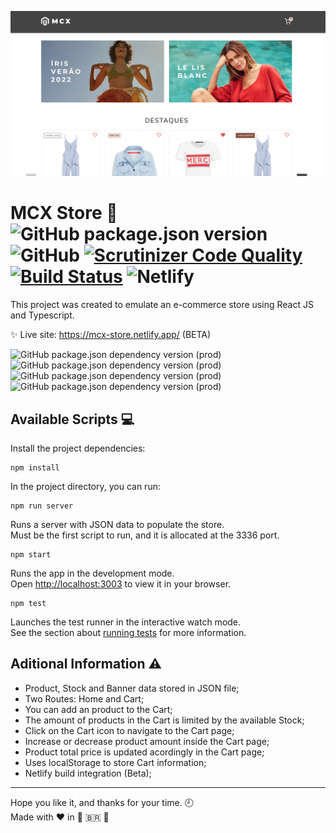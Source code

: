 ![MCX Store](/public/og-image.png)

# MCX Store :dress: ![GitHub package.json version](https://img.shields.io/github/package-json/v/dedevillela/mcx-store) ![GitHub](https://img.shields.io/github/license/dedevillela/mcx-store) [![Scrutinizer Code Quality](https://scrutinizer-ci.com/g/dedevillela/mcx-store/badges/quality-score.png?b=main)](https://scrutinizer-ci.com/g/dedevillela/mcx-store/?branch=main) [![Build Status](https://scrutinizer-ci.com/g/dedevillela/mcx-store/badges/build.png?b=main)](https://scrutinizer-ci.com/g/dedevillela/mcx-store/build-status/main) ![Netlify](https://img.shields.io/netlify/bdd0562b-577a-463e-838e-4645553f81b0)

This project was created to emulate an e-commerce store using React JS and Typescript.

:sparkles: Live site: https://mcx-store.netlify.app/ (BETA)

![GitHub package.json dependency version (prod)](https://img.shields.io/github/package-json/dependency-version/dedevillela/mcx-store/react?logo=react) ![GitHub package.json dependency version (prod)](https://img.shields.io/github/package-json/dependency-version/dedevillela/mcx-store/typescript?logo=typescript) ![GitHub package.json dependency version (prod)](https://img.shields.io/github/package-json/dependency-version/dedevillela/mcx-store/swiper?color=lightblue&logo=swiper) ![GitHub package.json dependency version (prod)](https://img.shields.io/github/package-json/dependency-version/dedevillela/mcx-store/styled-components?color=pink&logo=styled-components)

## Available Scripts :computer:

Install the project dependencies:

```
npm install
```

In the project directory, you can run:

```
npm run server
```

Runs a server with JSON data to populate the store.\
Must be the first script to run, and it is allocated at the 3336 port.

```
npm start
```

Runs the app in the development mode.\
Open [http://localhost:3003](http://localhost:3003) to view it in your browser.

```
npm test
```

Launches the test runner in the interactive watch mode.\
See the section about [running tests](https://facebook.github.io/create-react-app/docs/running-tests) for more information.

## Aditional Information :warning:

- Product, Stock and Banner data stored in JSON file;
- Two Routes: Home and Cart;
- You can add an product to the Cart;
- The amount of products in the Cart is limited by the available Stock;
- Click on the Cart icon to navigate to the Cart page;
- Increase or decrease product amount inside the Cart page;
- Product total price is updated acordingly in the Cart page;
- Uses localStorage to store Cart information;
- Netlify build integration (Beta);

---

Hope you like it, and thanks for your time. :clock9:\
Made with ❤️ in :small_red_triangle: :brazil: :rooster:
